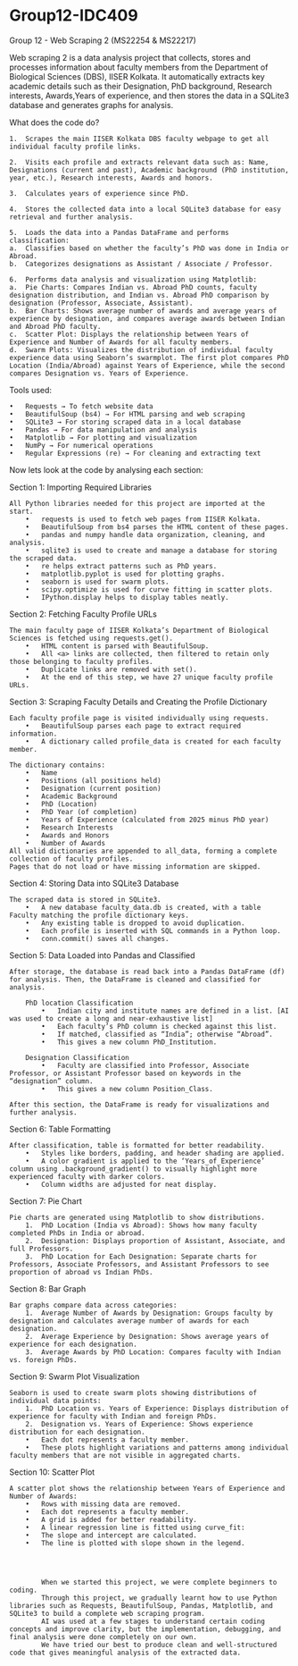 # Group12-IDC409
Group 12 - Web Scraping 2
(MS22254 & MS22217)

Web scraping 2  is a data analysis project that collects, stores and processes information about faculty members from the Department of Biological Sciences (DBS), IISER Kolkata.
It automatically extracts key academic details such as their Designation, PhD background, Research interests, Awards,Years of experience, and then stores the data in a SQLite3 database and generates graphs for analysis.

What does the code do?

	1.	Scrapes the main IISER Kolkata DBS faculty webpage to get all individual faculty profile links.

	2.	Visits each profile and extracts relevant data such as: Name, Designations (current and past), Academic background (PhD institution, year, etc.), Research interests, Awards and honors.

	3.	Calculates years of experience since PhD.

	4.	Stores the collected data into a local SQLite3 database for easy retrieval and further analysis.

	5.	Loads the data into a Pandas DataFrame and performs classification:
	a.	Classifies based on whether the faculty’s PhD was done in India or Abroad.
	b.	Categorizes designations as Assistant / Associate / Professor.

	6.	Performs data analysis and visualization using Matplotlib:
	a. 	Pie Charts: Compares Indian vs. Abroad PhD counts, faculty designation distribution, and Indian vs. Abroad PhD comparison by designation (Professor, Associate, Assistant).
	b. 	Bar Charts: Shows average number of awards and average years of experience by designation, and compares average awards between Indian and Abroad PhD faculty.
	c. 	Scatter Plot: Displays the relationship between Years of Experience and Number of Awards for all faculty members.
	d. 	Swarm Plots: Visualizes the distribution of individual faculty experience data using Seaborn’s swarmplot. The first plot compares PhD Location (India/Abroad) against Years of Experience, while the second compares Designation vs. Years of Experience.


Tools used:

	•	Requests → To fetch website data
	•	BeautifulSoup (bs4) → For HTML parsing and web scraping
	•	SQLite3 → For storing scraped data in a local database
	•	Pandas → For data manipulation and analysis
	•	Matplotlib → For plotting and visualization
	•	NumPy → For numerical operations
	•	Regular Expressions (re) → For cleaning and extracting text



Now lets look at the code by analysing each section:


Section 1: Importing Required Libraries

	All Python libraries needed for this project are imported at the start.
		•	requests is used to fetch web pages from IISER Kolkata.
		•	BeautifulSoup from bs4 parses the HTML content of these pages.
		•	pandas and numpy handle data organization, cleaning, and analysis.
		•	sqlite3 is used to create and manage a database for storing the scraped data.
		•	re helps extract patterns such as PhD years.
		•	matplotlib.pyplot is used for plotting graphs.
		•	seaborn is used for swarm plots.
		•	scipy.optimize is used for curve fitting in scatter plots.
		•	IPython.display helps to display tables neatly.



Section 2: Fetching Faculty Profile URLs

	The main faculty page of IISER Kolkata’s Department of Biological Sciences is fetched using requests.get().
		•	HTML content is parsed with BeautifulSoup.
		•	All <a> links are collected, then filtered to retain only those belonging to faculty profiles.
		•	Duplicate links are removed with set().
		•	At the end of this step, we have 27 unique faculty profile URLs.



Section 3: Scraping Faculty Details and Creating the Profile Dictionary

	Each faculty profile page is visited individually using requests.
		•	BeautifulSoup parses each page to extract required information.
		•	A dictionary called profile_data is created for each faculty member.
	
	The dictionary contains:
		•	Name
		•	Positions (all positions held)
		•	Designation (current position)
		•	Academic Background
		•	PhD (Location)
		•	PhD Year (of completion)
		•	Years of Experience (calculated from 2025 minus PhD year)
		•	Research Interests
		•	Awards and Honors
		•	Number of Awards
	All valid dictionaries are appended to all_data, forming a complete collection of faculty profiles.
	Pages that do not load or have missing information are skipped.



Section 4: Storing Data into SQLite3 Database

	The scraped data is stored in SQLite3.
		•	A new database faculty_data.db is created, with a table Faculty matching the profile dictionary keys.
		•	Any existing table is dropped to avoid duplication.
		•	Each profile is inserted with SQL commands in a Python loop.
		•	conn.commit() saves all changes.
	


Section 5: Data Loaded into Pandas and Classified

	After storage, the database is read back into a Pandas DataFrame (df) for analysis. Then, the DataFrame is cleaned and classified for analysis.

		PhD location Classification
			•	Indian city and institute names are defined in a list. [AI was used to create a long and near-exhaustive list]
			•	Each faculty’s PhD column is checked against this list.
			•	If matched, classified as “India”; otherwise “Abroad”.
			•	This gives a new column PhD_Institution.
		
		Designation Classification
			•	Faculty are classified into Professor, Associate Professor, or Assistant Professor based on keywords in the “designation” column.
			•	This gives a new column Position_Class.

	After this section, the DataFrame is ready for visualizations and further analysis.



Section 6: Table Formatting

	After classification, table is formatted for better readability.
		•	Styles like borders, padding, and header shading are applied.
		•	A color gradient is applied to the ‘Years_of_Experience’ column using .background_gradient() to visually highlight more experienced faculty with darker colors.
		•	Column widths are adjusted for neat display.



Section 7: Pie Chart

	Pie charts are generated using Matplotlib to show distributions.
		1.	PhD Location (India vs Abroad): Shows how many faculty completed PhDs in India or abroad.
		2.	Designation: Displays proportion of Assistant, Associate, and full Professors.
		3.	PhD Location for Each Designation: Separate charts for Professors, Associate Professors, and Assistant Professors to see proportion of abroad vs Indian PhDs.



Section 8: Bar Graph

	Bar graphs compare data across categories:
		1.	Average Number of Awards by Designation: Groups faculty by designation and calculates average number of awards for each designation.
		2.	Average Experience by Designation: Shows average years of experience for each designation.
		3.	Average Awards by PhD Location: Compares faculty with Indian vs. foreign PhDs.
	
	

Section 9: Swarm Plot Visualization

	Seaborn is used to create swarm plots showing distributions of individual data points:
		1.	PhD Location vs. Years of Experience: Displays distribution of experience for faculty with Indian and foreign PhDs.
		2.	Designation vs. Years of Experience: Shows experience distribution for each designation.
		•	Each dot represents a faculty member.
		•	These plots highlight variations and patterns among individual faculty members that are not visible in aggregated charts.
	
Section 10: Scatter Plot

	A scatter plot shows the relationship between Years of Experience and Number of Awards:
		•	Rows with missing data are removed.
		•	Each dot represents a faculty member.
		•	A grid is added for better readability.
		•	A linear regression line is fitted using curve_fit:
		•	The slope and intercept are calculated.
		•	The line is plotted with slope shown in the legend.




			When we started this project, we were complete beginners to coding.
			Through this project, we gradually learnt how to use Python libraries such as Requests, BeautifulSoup, Pandas, Matplotlib, and SQLite3 to build a complete web scraping program. 
			AI was used at a few stages to understand certain coding concepts and improve clarity, but the implementation, debugging, and final analysis were done completely on our own. 
			We have tried our best to produce clean and well-structured code that gives meaningful analysis of the extracted data.